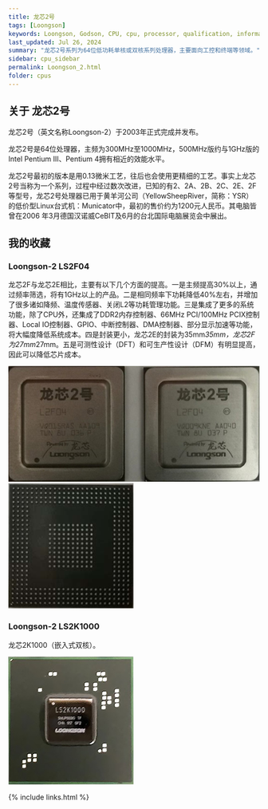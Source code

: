 ```yaml
---
title: 龙芯2号
tags: [Loongson]
keywords: Loongson, Godson, CPU, cpu, processor, qualification, information, pictures, core, frequency, chip packaging, packaging, cpu info, x86, collection, amd, cyrix, harris, ibm, idt, iit, intel, motorola, nec, sgs, sgs-thomson, siemens, ST, signetics, mhs, ti, texas instruments, ulsi, umc, weitek, zilog, 3002, 4004, 4040, 8008, 808x, 8085, 8088, 8086, 80188, 80186, 80286, 286, 80386, 386, i386, Am386, 386sx, 386dx, 486, i486, 586, 486sx, 486dx, overdrive, 487, pentium, 586, 5x86, 386dlc, 386slc, 486dx2, mmx, ppro, pentium-pro, pro, athlon, duron, z80, dirk oppelt, dirk, oppelt, engineering, sample, samples
last_updated: Jul 26, 2024
summary: "龙芯2号系列为64位低功耗单核或双核系列处理器，主要面向工控和终端等领域。"
sidebar: cpu_sidebar
permalink: Loongson_2.html
folder: cpus
---
```


## 关于 龙芯2号

龙芯2号（英文名称Loongson-2）于2003年正式完成并发布。

龙芯2号是64位处理器，主频为300MHz至1000MHz，500MHz版约与1GHz版的Intel Pentium III、Pentium 4拥有相近的效能水平。

龙芯2号最初的版本是用0.13微米工艺，往后也会使用更精细的工艺。事实上龙芯2号当称为一个系列，过程中经过数次改进，已知的有2、2A、2B、2C、2E、2F等型号，龙芯2号处理器已用于黄羊河公司（YellowSheepRiver，简称：YSR）的低价型Linux台式机：Municator中，最初的售价约为1200元人民币。其电脑皆曾在2006 年3月德国汉诺威CeBIT及6月的台北国际电脑展览会中展出。


## 我的收藏

### Loongson-2 LS2F04

龙芯2F与龙芯2E相比，主要有以下几个方面的提高。一是主频提高30%以上，通过频率筛选，将有1GHz以上的产品。二是相同频率下功耗降低40%左右，并增加了很多诸如降频、温度传感器、关闭L2等功耗管理功能。三是集成了更多的系统功能，除了CPU外，还集成了DDR2内存控制器、66MHz PCI/100MHz PCIX控制器、Local IO控制器、GPIO、中断控制器、DMA控制器、部分显示加速等功能，将大幅度降低系统成本。四是封装更小，龙芯2E的封装为35mm*35mm，龙芯2F为27mm*27mm。五是可测性设计（DFT）和可生产性设计（DFM）有明显提高，因此可以降低芯片成本。

![Loongson-2 LS2F04](/images/cpus/Loongson/LS2F04_1.jpg)
![Loongson-2 LS2F04](/images/cpus/Loongson/LS2F04_2.jpg)

### Loongson-2 LS2K1000

龙芯2K1000（嵌入式双核）。

![Loongson-2 LS2K1000](/images/cpus/Loongson/LS2K1000.jpg)

{% include links.html %}
